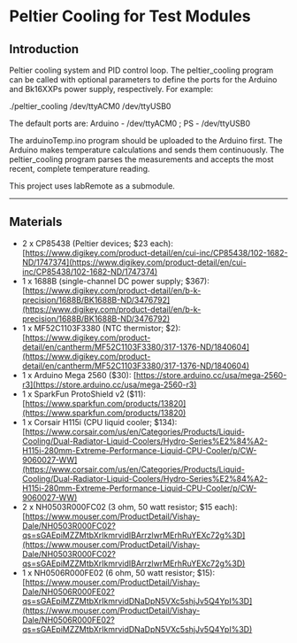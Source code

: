 # Peltier Cooling for Test Modules
## Introduction
Peltier cooling system and PID control loop. The peltier_cooling program can be called with optional parameters to define the ports for the Arduino and Bk16XXPs power supply, respectively. For example:

./peltier_cooling /dev/ttyACM0 /dev/ttyUSB0

The default ports are: Arduino - /dev/ttyACM0 ; PS - /dev/ttyUSB0

The arduinoTemp.ino program should be uploaded to the Arduino first. The Arduino makes temperature calculations and sends them continuously. The peltier_cooling program parses the measurements and accepts the most recent, complete temperature reading.

This project uses labRemote as a submodule.

----
## Materials
* 2 x CP85438 (Peltier devices; $23 each): [https://www.digikey.com/product-detail/en/cui-inc/CP85438/102-1682-ND/1747374](https://www.digikey.com/product-detail/en/cui-inc/CP85438/102-1682-ND/1747374)
* 1 x 1688B (single-channel DC power supply; $367): [https://www.digikey.com/product-detail/en/b-k-precision/1688B/BK1688B-ND/3476792](https://www.digikey.com/product-detail/en/b-k-precision/1688B/BK1688B-ND/3476792)
* 1 x MF52C1103F3380 (NTC thermistor; $2): [https://www.digikey.com/product-detail/en/cantherm/MF52C1103F3380/317-1376-ND/1840604](https://www.digikey.com/product-detail/en/cantherm/MF52C1103F3380/317-1376-ND/1840604)
* 1 x Arduino Mega 2560 ($30): [https://store.arduino.cc/usa/mega-2560-r3](https://store.arduino.cc/usa/mega-2560-r3)
* 1 x SparkFun ProtoShield v2 ($11): [https://www.sparkfun.com/products/13820](https://www.sparkfun.com/products/13820)
* 1 x Corsair H115i (CPU liquid cooler; $134): [https://www.corsair.com/us/en/Categories/Products/Liquid-Cooling/Dual-Radiator-Liquid-Coolers/Hydro-Series%E2%84%A2-H115i-280mm-Extreme-Performance-Liquid-CPU-Cooler/p/CW-9060027-WW](https://www.corsair.com/us/en/Categories/Products/Liquid-Cooling/Dual-Radiator-Liquid-Coolers/Hydro-Series%E2%84%A2-H115i-280mm-Extreme-Performance-Liquid-CPU-Cooler/p/CW-9060027-WW)
* 2 x NH0503R000FC02 (3 ohm, 50 watt resistor; $15 each): [https://www.mouser.com/ProductDetail/Vishay-Dale/NH0503R000FC02?qs=sGAEpiMZZMtbXrIkmrvidIBArrzlwrMErhRuYEXc72g%3D](https://www.mouser.com/ProductDetail/Vishay-Dale/NH0503R000FC02?qs=sGAEpiMZZMtbXrIkmrvidIBArrzlwrMErhRuYEXc72g%3D)
* 1 x NH0506R000FE02 (6 ohm, 50 watt resistor; $15): [https://www.mouser.com/ProductDetail/Vishay-Dale/NH0506R000FE02?qs=sGAEpiMZZMtbXrIkmrvidDNaDpN5VXc5shjJv5Q4YpI%3D](https://www.mouser.com/ProductDetail/Vishay-Dale/NH0506R000FE02?qs=sGAEpiMZZMtbXrIkmrvidDNaDpN5VXc5shjJv5Q4YpI%3D)